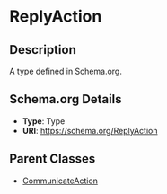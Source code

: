 # ReplyAction

## Description
A type defined in Schema.org.

## Schema.org Details
- **Type**: Type
- **URI**: https://schema.org/ReplyAction

## Parent Classes
- [CommunicateAction](../CommunicateAction.md)

